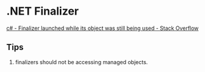 # .NET Finalizer

[c# - Finalizer launched while its object was still being used - Stack Overflow](https://stackoverflow.com/questions/134653/finalizer-launched-while-its-object-was-still-being-used)

## Tips

1. finalizers should not be accessing managed objects.
